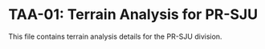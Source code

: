 # TAA-01: Terrain Analysis for PR-SJU

This file contains terrain analysis details for the PR-SJU division.
